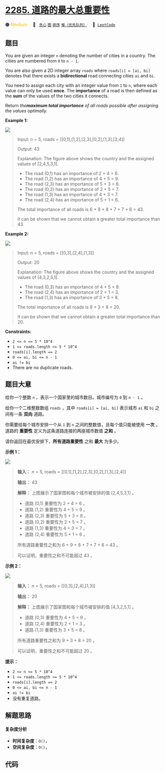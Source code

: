 # [2285. 道路的最大总重要性](https://leetcode.com/problems/maximum-total-importance-of-roads)

🟠 <font color=#ffb800>Medium</font>&emsp; 🔖&ensp; [`贪心`](/leetcode/outline/tag/greedy.md) [`图`](/leetcode/outline/tag/graph.md) [`排序`](/leetcode/outline/tag/sorting.md) [`堆（优先队列）`](/leetcode/outline/tag/heap-priority-queue.md)&emsp; 🔗&ensp;[`LeetCode`](https://leetcode.com/problems/maximum-total-importance-of-roads)

## 题目

You are given an integer `n` denoting the number of cities in a country. The
cities are numbered from `0` to `n - 1`.

You are also given a 2D integer array `roads` where `roads[i] = [ai, bi]`
denotes that there exists a **bidirectional** road connecting cities `ai` and
`bi`.

You need to assign each city with an integer value from `1` to `n`, where each
value can only be used **once**. The **importance** of a road is then defined
as the **sum** of the values of the two cities it connects.

Return _the**maximum total importance** of all roads possible after assigning
the values optimally._



**Example 1:**

![](https://assets.leetcode.com/uploads/2022/04/07/ex1drawio.png)

> Input: n = 5, roads = [[0,1],[1,2],[2,3],[0,2],[1,3],[2,4]]
> 
> Output: 43
> 
> Explanation: The figure above shows the country and the assigned values of [2,4,5,3,1].
> - The road (0,1) has an importance of 2 + 4 = 6.
> - The road (1,2) has an importance of 4 + 5 = 9.
> - The road (2,3) has an importance of 5 + 3 = 8.
> - The road (0,2) has an importance of 2 + 5 = 7.
> - The road (1,3) has an importance of 4 + 3 = 7.
> - The road (2,4) has an importance of 5 + 1 = 6.
> 
> The total importance of all roads is 6 + 9 + 8 + 7 + 7 + 6 = 43.
> 
> It can be shown that we cannot obtain a greater total importance than 43.

**Example 2:**

![](https://assets.leetcode.com/uploads/2022/04/07/ex2drawio.png)

> Input: n = 5, roads = [[0,3],[2,4],[1,3]]
> 
> Output: 20
> 
> Explanation: The figure above shows the country and the assigned values of [4,3,2,5,1].
> - The road (0,3) has an importance of 4 + 5 = 9.
> - The road (2,4) has an importance of 2 + 1 = 3.
> - The road (1,3) has an importance of 3 + 5 = 8.
> 
> The total importance of all roads is 9 + 3 + 8 = 20.
> 
> It can be shown that we cannot obtain a greater total importance than 20.

**Constraints:**

  * `2 <= n <= 5 * 10^4`
  * `1 <= roads.length <= 5 * 10^4`
  * `roads[i].length == 2`
  * `0 <= ai, bi <= n - 1`
  * `ai != bi`
  * There are no duplicate roads.


## 题目大意

给你一个整数 `n` ，表示一个国家里的城市数目。城市编号为 `0` 到 `n - 1` 。

给你一个二维整数数组 `roads` ，其中 `roads[i] = [ai, bi]` 表示城市 `ai` 和 `bi` 之间有一条 **双向**
道路。

你需要给每个城市安排一个从 `1` 到 `n` 之间的整数值，且每个值只能被使用 **一次**  。道路的 **重要性**
定义为这条道路连接的两座城市数值 **之和**  。

请你返回在最优安排下，**所有道路重要性** 之和 **最大**  为多少。



**示例 1：**

![](https://assets.leetcode.com/uploads/2022/04/07/ex1drawio.png)

> 
> 
> 
> 
> 
> **输入：** n = 5, roads = [[0,1],[1,2],[2,3],[0,2],[1,3],[2,4]]
> 
> **输出：** 43
> 
> **解释：** 上图展示了国家图和每个城市被安排的值 [2,4,5,3,1] 。
> - 道路 (0,1) 重要性为 2 + 4 = 6 。
> - 道路 (1,2) 重要性为 4 + 5 = 9 。
> - 道路 (2,3) 重要性为 5 + 3 = 8 。
> - 道路 (0,2) 重要性为 2 + 5 = 7 。
> - 道路 (1,3) 重要性为 4 + 3 = 7 。
> - 道路 (2,4) 重要性为 5 + 1 = 6 。
> 
> 所有道路重要性之和为 6 + 9 + 8 + 7 + 7 + 6 = 43 。
> 
> 可以证明，重要性之和不可能超过 43 。
> 
> 

**示例 2：**

![](https://assets.leetcode.com/uploads/2022/04/07/ex2drawio.png)

> 
> 
> 
> 
> 
> **输入：** n = 5, roads = [[0,3],[2,4],[1,3]]
> 
> **输出：** 20
> 
> **解释：** 上图展示了国家图和每个城市被安排的值 [4,3,2,5,1] 。
> - 道路 (0,3) 重要性为 4 + 5 = 9 。
> - 道路 (2,4) 重要性为 2 + 1 = 3 。
> - 道路 (1,3) 重要性为 3 + 5 = 8 。
> 
> 所有道路重要性之和为 9 + 3 + 8 = 20 。
> 
> 可以证明，重要性之和不可能超过 20 。
> 
> 



**提示：**

  * `2 <= n <= 5 * 10^4`
  * `1 <= roads.length <= 5 * 10^4`
  * `roads[i].length == 2`
  * `0 <= ai, bi <= n - 1`
  * `ai != bi`
  * 没有重复道路。


## 解题思路

#### 复杂度分析

- **时间复杂度**：`O()`，
- **空间复杂度**：`O()`，

## 代码

```javascript

```